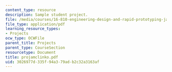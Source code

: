 ```yaml
---
content_type: resource
description: Sample student project.
file: /media/courses/16-810-engineering-design-and-rapid-prototyping-january-iap-2007/3026977d335f94a379adb2c32a3163af_projamclinko.pdf
file_type: application/pdf
learning_resource_types:
- Projects
ocw_type: OCWFile
parent_title: Projects
parent_type: CourseSection
resourcetype: Document
title: projamclinko.pdf
uid: 3026977d-335f-94a3-79ad-b2c32a3163af
---
```


